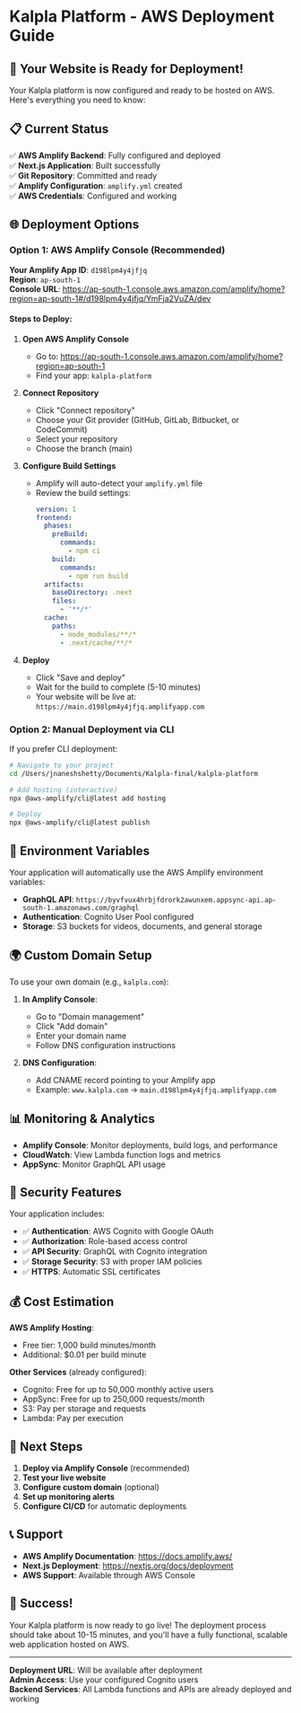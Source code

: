 # Kalpla Platform - AWS Deployment Guide

## 🚀 Your Website is Ready for Deployment!

Your Kalpla platform is now configured and ready to be hosted on AWS. Here's everything you need to know:

## 📋 Current Status

✅ **AWS Amplify Backend**: Fully configured and deployed  
✅ **Next.js Application**: Built successfully  
✅ **Git Repository**: Committed and ready  
✅ **Amplify Configuration**: `amplify.yml` created  
✅ **AWS Credentials**: Configured and working  

## 🌐 Deployment Options

### Option 1: AWS Amplify Console (Recommended)

**Your Amplify App ID**: `d198lpm4y4jfjq`  
**Region**: `ap-south-1`  
**Console URL**: https://ap-south-1.console.aws.amazon.com/amplify/home?region=ap-south-1#/d198lpm4y4jfjq/YmFja2VuZA/dev

#### Steps to Deploy:

1. **Open AWS Amplify Console**
   - Go to: https://ap-south-1.console.aws.amazon.com/amplify/home?region=ap-south-1
   - Find your app: `kalpla-platform`

2. **Connect Repository**
   - Click "Connect repository"
   - Choose your Git provider (GitHub, GitLab, Bitbucket, or CodeCommit)
   - Select your repository
   - Choose the branch (main)

3. **Configure Build Settings**
   - Amplify will auto-detect your `amplify.yml` file
   - Review the build settings:
     ```yaml
     version: 1
     frontend:
       phases:
         preBuild:
           commands:
             - npm ci
         build:
           commands:
             - npm run build
       artifacts:
         baseDirectory: .next
         files:
           - '**/*'
       cache:
         paths:
           - node_modules/**/*
           - .next/cache/**/*
     ```

4. **Deploy**
   - Click "Save and deploy"
   - Wait for the build to complete (5-10 minutes)
   - Your website will be live at: `https://main.d198lpm4y4jfjq.amplifyapp.com`

### Option 2: Manual Deployment via CLI

If you prefer CLI deployment:

```bash
# Navigate to your project
cd /Users/jnaneshshetty/Documents/Kalpla-final/kalpla-platform

# Add hosting (interactive)
npx @aws-amplify/cli@latest add hosting

# Deploy
npx @aws-amplify/cli@latest publish
```

## 🔧 Environment Variables

Your application will automatically use the AWS Amplify environment variables:
- **GraphQL API**: `https://byvfvux4hrbjfdrork2awunxem.appsync-api.ap-south-1.amazonaws.com/graphql`
- **Authentication**: Cognito User Pool configured
- **Storage**: S3 buckets for videos, documents, and general storage

## 🌍 Custom Domain Setup

To use your own domain (e.g., `kalpla.com`):

1. **In Amplify Console**:
   - Go to "Domain management"
   - Click "Add domain"
   - Enter your domain name
   - Follow DNS configuration instructions

2. **DNS Configuration**:
   - Add CNAME record pointing to your Amplify app
   - Example: `www.kalpla.com` → `main.d198lpm4y4jfjq.amplifyapp.com`

## 📊 Monitoring & Analytics

- **Amplify Console**: Monitor deployments, build logs, and performance
- **CloudWatch**: View Lambda function logs and metrics
- **AppSync**: Monitor GraphQL API usage

## 🔐 Security Features

Your application includes:
- ✅ **Authentication**: AWS Cognito with Google OAuth
- ✅ **Authorization**: Role-based access control
- ✅ **API Security**: GraphQL with Cognito integration
- ✅ **Storage Security**: S3 with proper IAM policies
- ✅ **HTTPS**: Automatic SSL certificates

## 💰 Cost Estimation

**AWS Amplify Hosting**:
- Free tier: 1,000 build minutes/month
- Additional: $0.01 per build minute

**Other Services** (already configured):
- Cognito: Free for up to 50,000 monthly active users
- AppSync: Free for up to 250,000 requests/month
- S3: Pay per storage and requests
- Lambda: Pay per execution

## 🚀 Next Steps

1. **Deploy via Amplify Console** (recommended)
2. **Test your live website**
3. **Configure custom domain** (optional)
4. **Set up monitoring alerts**
5. **Configure CI/CD** for automatic deployments

## 📞 Support

- **AWS Amplify Documentation**: https://docs.amplify.aws/
- **Next.js Deployment**: https://nextjs.org/docs/deployment
- **AWS Support**: Available through AWS Console

## 🎉 Success!

Your Kalpla platform is now ready to go live! The deployment process should take about 10-15 minutes, and you'll have a fully functional, scalable web application hosted on AWS.

---

**Deployment URL**: Will be available after deployment  
**Admin Access**: Use your configured Cognito users  
**Backend Services**: All Lambda functions and APIs are already deployed and working
